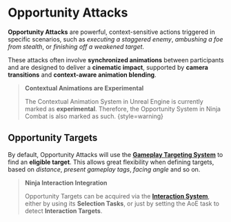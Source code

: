 # Opportunity Attacks
<primary-label ref="combat"/>
<secondary-label ref="experimental"/>

**Opportunity Attacks** are powerful, context-sensitive actions triggered in specific scenarios, such as _executing a 
staggered enemy_, _ambushing a foe from stealth_, or _finishing off a weakened target_.

These attacks often involve **synchronized animations** between participants and are designed to deliver a **cinematic 
impact**, supported by **camera transitions** and **context-aware animation blending**.

> **Contextual Animations are Experimental**
>
> The Contextual Animation System in Unreal Engine is currently marked as **experimental**. Therefore, the Opportunity 
> System in Ninja Combat is also marked as such.
{style=warning}

## Opportunity Targets
By default, Opportunity Attacks will use the **[Gameplay Targeting System][1]** to find an **eligible target**. This 
allows great flexibility when defining targets, based on _distance_, _present gameplay tags_, _facing angle_ and so on.

> **Ninja Interaction Integration**
> 
> Opportunity Targets can be acquired via the **[Interaction System][2]**, either by using its **Selection Tasks**, or 
> just by setting the AoE task to detect **Interaction Targets**.

[1]: cbt_gameplay_targeting_system.md
[2]: int_overview.md